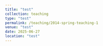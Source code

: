 ```yaml
---
title: "test"
collection: teaching
type: "test"
permalink: /teaching/2014-spring-teaching-1
venue: "test"
date: 2025-06-27
location: "test"
---
```

